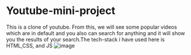 # Youtube-mini-project
This is a clone of youtube. From this, we will see some popular videos which are in default and you also can search for anything and it will show you the results of your search.The tech-stack i have used here is HTML,CSS, and JS
![image](https://user-images.githubusercontent.com/105915693/214358730-24f7acfa-a3d9-4496-b18f-97bd5993ff79.png)
